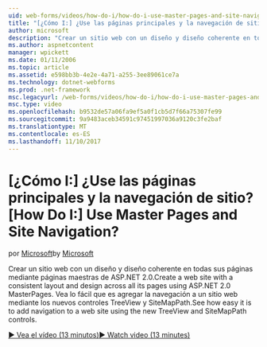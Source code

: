 ```yaml
---
uid: web-forms/videos/how-do-i/how-do-i-use-master-pages-and-site-navigation
title: "[¿Cómo I:] ¿Use las páginas principales y la navegación de sitio? | Microsoft Docs"
author: microsoft
description: "Crear un sitio web con un diseño y diseño coherente en todas sus páginas mediante páginas maestras de ASP.NET 2.0. Vea lo fácil que es agregar funciones de navegación a un sitio web..."
ms.author: aspnetcontent
manager: wpickett
ms.date: 01/11/2006
ms.topic: article
ms.assetid: e598bb3b-4e2e-4a71-a255-3ee89061ce7a
ms.technology: dotnet-webforms
ms.prod: .net-framework
msc.legacyurl: /web-forms/videos/how-do-i/how-do-i-use-master-pages-and-site-navigation
msc.type: video
ms.openlocfilehash: b9532de57a06fa9ef5a0f1cb5d7f66a75307fe99
ms.sourcegitcommit: 9a9483aceb34591c97451997036a9120c3fe2baf
ms.translationtype: MT
ms.contentlocale: es-ES
ms.lasthandoff: 11/10/2017
---
```

<a name="how-do-i-use-master-pages-and-site-navigation"></a><span data-ttu-id="edf6c-105">[¿Cómo I:] ¿Use las páginas principales y la navegación de sitio?</span><span class="sxs-lookup"><span data-stu-id="edf6c-105">[How Do I:] Use Master Pages and Site Navigation?</span></span>
====================
<span data-ttu-id="edf6c-106">por [Microsoft](https://github.com/microsoft)</span><span class="sxs-lookup"><span data-stu-id="edf6c-106">by [Microsoft](https://github.com/microsoft)</span></span>

<span data-ttu-id="edf6c-107">Crear un sitio web con un diseño y diseño coherente en todas sus páginas mediante páginas maestras de ASP.NET 2.0.</span><span class="sxs-lookup"><span data-stu-id="edf6c-107">Create a web site with a consistent layout and design across all its pages using ASP.NET 2.0 MasterPages.</span></span> <span data-ttu-id="edf6c-108">Vea lo fácil que es agregar la navegación a un sitio web mediante los nuevos controles TreeView y SiteMapPath.</span><span class="sxs-lookup"><span data-stu-id="edf6c-108">See how easy it is to add navigation to a web site using the new TreeView and SiteMapPath controls.</span></span>

[<span data-ttu-id="edf6c-109">&#9654; Vea el vídeo (13 minutos)</span><span class="sxs-lookup"><span data-stu-id="edf6c-109">&#9654; Watch video (13 minutes)</span></span>](https://channel9.msdn.com/Blogs/ASP-NET-Site-Videos/how-do-i-use-master-pages-and-site-navigation)
